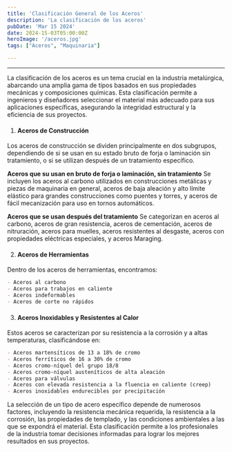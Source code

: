```yaml
---
title: 'Clasificación General de los Aceros'
description: 'La clasificación de los aceros'
pubDate: 'Mar 15 2024'
date: 2024-15-03T05:00:00Z
heroImage: '/aceros.jpg'
tags: ["Aceros", "Maquinaria"]

---
```

---
La clasificación de los aceros es un tema crucial en la industria metalúrgica, abarcando una amplia gama de tipos basados en sus propiedades mecánicas y composiciones químicas. Esta clasificación permite a ingenieros y diseñadores seleccionar el material más adecuado para sus aplicaciones específicas, asegurando la integridad estructural y la eficiencia de sus proyectos.

1. #### Aceros de Construcción

Los aceros de construcción se dividen principalmente en dos subgrupos, dependiendo de si se usan en su estado bruto de forja o laminación sin tratamiento, o si se utilizan después de un tratamiento específico.

**Aceros que su usan en bruto de forja o laminación, sin tratamiento** Se incluyen los aceros al carbono utilizados en construcciones metálicas y piezas de maquinaria en general, aceros de baja aleación y alto límite elástico para grandes construcciones como puentes y torres, y aceros de fácil mecanización para uso en tornos automáticos.

**Aceros que se usan después del tratamiento** Se categorizan en aceros al carbono, aceros de gran resistencia, aceros de cementación, aceros de nitruración, aceros para muelles, aceros resistentes al desgaste, aceros con propiedades eléctricas especiales, y aceros Maraging.


2. #### Aceros de Herramientas

Dentro de los aceros de herramientas, encontramos:
```markdown
- Aceros al carbono
- Aceros para trabajos en caliente
- Aceros indeformables
- Aceros de corte no rápidos
```
3. #### Aceros Inoxidables y Resistentes al Calor

Estos aceros se caracterizan por su resistencia a la corrosión y a altas temperaturas, clasificándose en:

```markdown
- Aceros martensíticos de 13 a 18% de cromo
- Aceros ferríticos de 16 a 30% de cromo
- Aceros cromo-níquel del grupo 18/8
- Aceros cromo-níquel austeníticos de alta aleación
- Aceros para válvulas
- Aceros con elevada resistencia a la fluencia en caliente (creep)
- Aceros inoxidables endurecibles por precipitación 
```

La selección de un tipo de acero específico depende de numerosos factores, incluyendo la resistencia mecánica requerida, la resistencia a la corrosión, las propiedades de templado, y las condiciones ambientales a las que se expondrá el material. Esta clasificación permite a los profesionales de la industria tomar decisiones informadas para lograr los mejores resultados en sus proyectos.